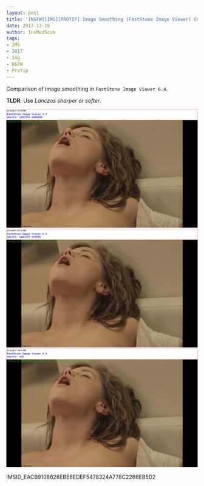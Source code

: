 ```yaml
---
layout: post
title: '[NSFW][IMG][PROTIP] Image Smoothing (FastStone Image Viewer) Comparison'
date: 2017-12-18
author: InsModScum
tags:
- IMS
- 2017
- Img
- NSFW
- ProTip
---
```


Comparison of image smoothing in `FastStone Image Viewer 6.4`.

**TLDR**: Use *Lanczos sharper or softer*.

<!-- more -->

![alt text if img can't be displayed](/assets/2017/smooth.lancZOS.sharper.png)
![alt text if img can't be displayed](/assets/2017/smooth.lancZOS.softer.png)
![alt text if img can't be displayed](/assets/2017/smooth.off.shit.png)


IMSID_EACB9108626EBE6EDEF5478324A778C2266EB5D2 